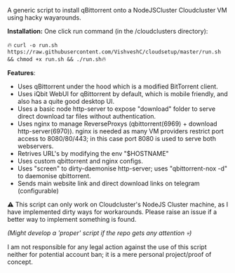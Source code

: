 A generic script to install qBittorrent onto a NodeJSCluster Cloudcluster VM using hacky wayarounds.

**Installation:**
One click run command (in the /cloudclusters directory):

🔥 ```curl -o run.sh https://raw.githubusercontent.com/VishveshC/cloudsetup/master/run.sh && chmod +x run.sh && ./run.sh```🔥

**Features**:
* Uses qBittorrent under the hood which is a modified BitTorrent client.
* Uses iQbit WebUI for qBittorrent by default, which is mobile friendly, and also has a quite good desktop UI.
* Uses a basic node http-server to expose "download" folder to serve direct download tar files without authentication.
* Uses nginx to manage ReverseProxys (qbittorrent(6969) + download http-server(6970)). nginx is needed as many VM providers restrict port access to 8080/80/443; in this case port 8080 is used to serve both webservers.
* Retrives URL's by modifying the env "$HOSTNAME"
* Uses custom qbittorrent and nginx configs.
* Uses "screen" to dirty-daemonise http-server; uses "qbittorrent-nox -d" to daemonise qbittorrent.
* Sends main website link and direct download links on telegram (configurable)

⚠️ This script can only work on Cloudcluster's NodeJS Cluster machine, as I have implemented dirty ways for workarounds.
Please raise an issue if a better way to implement something is found.

*(Might develop a 'proper' script if the repo gets any attention 💀)*

I am not responsible for any legal action against the use of this script neither for potential account ban; it is a mere personal project/proof of concept.
